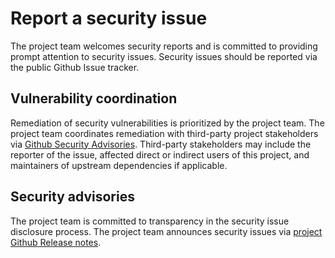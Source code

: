 # Report a security issue

The project team welcomes security reports and is committed to providing prompt attention to
security issues. Security issues should be reported via the public Github Issue tracker.

## Vulnerability coordination

Remediation of security vulnerabilities is prioritized by the project team. The project team
coordinates remediation with third-party project stakeholders via
[Github Security Advisories](https://help.github.com/en/github/managing-security-vulnerabilities/about-github-security-advisories).
Third-party stakeholders may include the reporter of the issue, affected direct or indirect users of
this project, and maintainers of upstream dependencies if applicable.

## Security advisories

The project team is committed to transparency in the security issue disclosure process. The project
team announces security issues via
[project Github Release notes](https://github.com/wordlcoin/world-id-example-airdrop/releases).
